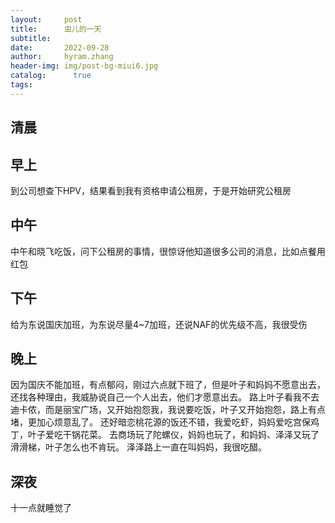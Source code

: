 ```yaml
---
layout:     post
title:      虫儿的一天
subtitle:   
date:       2022-09-28
author:     hyram.zhang
header-img: img/post-bg-miui6.jpg
catalog: 	  true
tags:
---
```

## 清晨
## 早上
到公司想查下HPV，结果看到我有资格申请公租房，于是开始研究公租房
## 中午
中午和晓飞吃饭，问下公租房的事情，很惊讶他知道很多公司的消息，比如点餐用红包
## 下午
给为东说国庆加班，为东说尽量4~7加班，还说NAF的优先级不高，我很受伤
## 晚上
因为国庆不能加班，有点郁闷，刚过六点就下班了，但是叶子和妈妈不愿意出去，还找各种理由，我威胁说自己一个人出去，他们才愿意出去。
路上叶子看我不去迪卡侬，而是丽宝广场，又开始抱怨我，我说要吃饭，叶子又开始抱怨，路上有点堵，更加心烦意乱了。
还好暗恋桃花源的饭还不错，我爱吃虾，妈妈爱吃宫保鸡丁，叶子爱吃干锅花菜。
去商场玩了陀螺仪，妈妈也玩了，和妈妈、泽泽又玩了滑滑梯，叶子怎么也不肯玩。
泽泽路上一直在叫妈妈，我很吃醋。
## 深夜
十一点就睡觉了